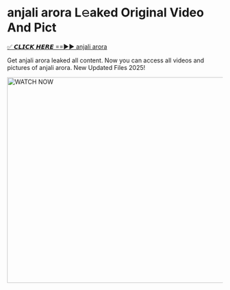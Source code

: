 # anjali arora L𝚎aked Original Video And Pict

<p><a href="https://cliphot.my.id/anjali+arora" rel="nofollow">✅ 𝘾𝙇𝙄𝘾𝙆 𝙃𝙀𝙍𝙀 ==►► anjali arora​</a></p>


<p>Get anjali arora leaked all content. Now you can access all videos and pictures of anjali arora. New Updated Files 2025!</p>


<p><a rel="nofollow" title="WATCH NOW" href="https://cliphot.my.id/anjali+arora"><img border="anjali+arora" height="480" width="720" title="WATCH NOW" alt="WATCH NOW" src="https://i.ibb.co.com/xMMVF88/686577567.gif"></a></p>